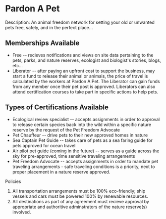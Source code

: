 # Pardon A Pet


Description:
An animal freedom network for setting your old or unwanted pets free, safely, and in the perfect place...


## Memberships Available
* Free -- recieves notifications and views on site data pertaining to the pets, parks, and nature reserves, ecologist and biologist's stories, blogs, etc...
* Liberator -- after paying an upfront cost to support the business, may start a fund to release their animal or animals, the price of travel is calculated by the workers at Pardon A Pet.  The Liberator can gain funds from any member once their pet post is approved. Liberators can also attend certification courses to take part in specific actions to help pets.  


## Types of Certifications Available
* Ecological review specialist -- accepts assignments in order to approval to release certain species back into the wild 
  within a specific nature reserve by the request of the Pet Freedom Advocate
* Pet Chauffeur -- drive pets to their new approved homes in nature 
* Sea Captain Pet Guide -- takes care of pets as a sea faring guide for pets approved for ocean travel 
* Air pilot pet guide (coming in the future) -- serves as a guide across the sky for pre-approved, time sensitive traveling arrangements
* Pet Freedom Advocate -- accepts assignments in order to mandate pet traveling arrangements - safe traveling conditions is a priority, next to proper placement in   a nature reserve approved.


Policies
1. All transportation arrangements must be 100% eco-friendly; ship vessels and cars must be powered 100% by renewable resources.  
2. All destinations as part of any agreement must recieve approval by appropriate and authoritive adminstrators of the nature reserve(s) involved.










